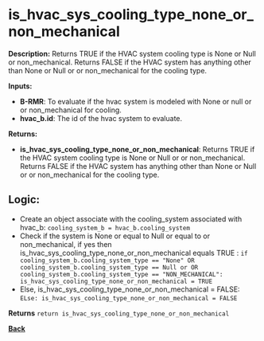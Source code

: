 # is_hvac_sys_cooling_type_none_or_non_mechanical  

**Description:** Returns TRUE if the HVAC system cooling type is None or Null or non_mechanical. Returns FALSE if the HVAC system has anything other than None or Null or or non_mechanical for the cooling type.   

**Inputs:**  
- **B-RMR**: To evaluate if the hvac system is modeled with None or null or or non_mechanical for cooling.   
- **hvac_b.id**: The id of the hvac system to evaluate.  

**Returns:**  
- **is_hvac_sys_cooling_type_none_or_non_mechanical**: Returns TRUE if the HVAC system cooling type is None or Null or or non_mechanical. Returns FALSE if the HVAC system has anything other than None or Null or or non_mechanical for the cooling type.  


## Logic:   
- Create an object associate with the cooling_system associated with hvac_b: `cooling_system_b = hvac_b.cooling_system`
- Check if the system is None or equal to Null or equal to or non_mechanical, if yes then is_hvac_sys_cooling_type_none_or_non_mechanical equals TRUE  : `if cooling_system_b.cooling_system_type == "None" OR cooling_system_b.cooling_system_type == Null or OR cooling_system_b.cooling_system_type == "NON_MECHANICAL": is_hvac_sys_cooling_type_none_or_non_mechanical = TRUE` 
- Else, is_hvac_sys_cooling_type_none_or_non_mechanical = FALSE: `ELse: is_hvac_sys_cooling_type_none_or_non_mechanical = FALSE`  

**Returns** `return is_hvac_sys_cooling_type_none_or_non_mechanical`  

**[Back](../../../_toc.md)**